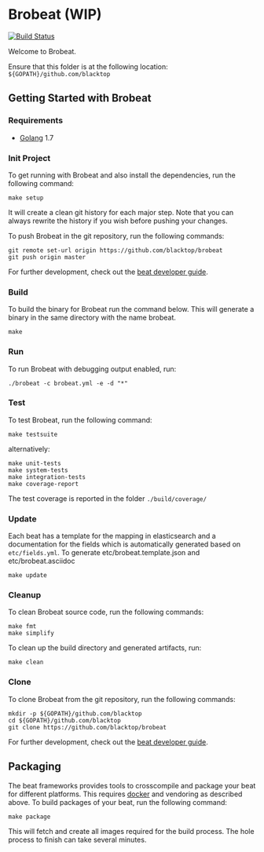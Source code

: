 # Brobeat (WIP)

[![Build Status](https://travis-ci.org/blacktop/brobeat.svg?branch=master)](https://travis-ci.org/blacktop/brobeat)

Welcome to Brobeat.

Ensure that this folder is at the following location:
`${GOPATH}/github.com/blacktop`

## Getting Started with Brobeat

### Requirements

* [Golang](https://golang.org/dl/) 1.7

### Init Project
To get running with Brobeat and also install the
dependencies, run the following command:

```
make setup
```

It will create a clean git history for each major step. Note that you can always rewrite the history if you wish before pushing your changes.

To push Brobeat in the git repository, run the following commands:

```
git remote set-url origin https://github.com/blacktop/brobeat
git push origin master
```

For further development, check out the [beat developer guide](https://www.elastic.co/guide/en/beats/libbeat/current/new-beat.html).

### Build

To build the binary for Brobeat run the command below. This will generate a binary
in the same directory with the name brobeat.

```
make
```


### Run

To run Brobeat with debugging output enabled, run:

```
./brobeat -c brobeat.yml -e -d "*"
```


### Test

To test Brobeat, run the following command:

```
make testsuite
```

alternatively:
```
make unit-tests
make system-tests
make integration-tests
make coverage-report
```

The test coverage is reported in the folder `./build/coverage/`

### Update

Each beat has a template for the mapping in elasticsearch and a documentation for the fields
which is automatically generated based on `etc/fields.yml`.
To generate etc/brobeat.template.json and etc/brobeat.asciidoc

```
make update
```


### Cleanup

To clean  Brobeat source code, run the following commands:

```
make fmt
make simplify
```

To clean up the build directory and generated artifacts, run:

```
make clean
```


### Clone

To clone Brobeat from the git repository, run the following commands:

```
mkdir -p ${GOPATH}/github.com/blacktop
cd ${GOPATH}/github.com/blacktop
git clone https://github.com/blacktop/brobeat
```


For further development, check out the [beat developer guide](https://www.elastic.co/guide/en/beats/libbeat/current/new-beat.html).


## Packaging

The beat frameworks provides tools to crosscompile and package your beat for different platforms. This requires [docker](https://www.docker.com/) and vendoring as described above. To build packages of your beat, run the following command:

```
make package
```

This will fetch and create all images required for the build process. The hole process to finish can take several minutes.
